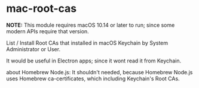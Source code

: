 # mac-root-cas

**NOTE:** This module requires macOS 10.14 or later to run; since some modern APIs require that version.

List / Install Root CAs that installed in macOS Keychain by System Administrator or User.

It would be useful in Electron apps; since it wont read it from Keychain.

about Homebrew Node.js: It shouldn't needed, because Homebrew Node.js uses Homebrew ca-certificates, which including Keychain's Root CAs.